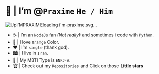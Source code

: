 # 👋 | I’m @`Praxime` ```He / Him```
![Up<svg xmlns="http://www.w3.org/2000/svg" width="135.40625" height="35" viewBox="0 0 135.40625 35"><rect width="41.84375" height="35" fill="#31C4F3"/><rect x="41.84375" width="93.5625" height="35" fill="#f5a623"/><text x="20.921875" y="17.5" font-size="12" font-family="'Roboto', sans-serif" fill="#FFFFFF" text-anchor="middle" alignment-baseline="middle" letter-spacing="2">I'M</text><text x="88.625" y="17.5" font-size="12" font-family="'Montserrat', sans-serif" fill="#f9001e" text-anchor="middle" font-weight="900" alignment-baseline="middle" letter-spacing="2">PRAXIME</text></svg>loading i'm-praxime.svg…]()

- ☕ | I’m an `NodeJs` fan _(Not really)_ and sometimes i code with `Python`.
- 🍰 | I love `Orange` Color.
- ❤️ | I’m `single` (thank god).
- 🏙️ | I live in `Iran`.
- ‎🧡 | My MBTI Type is `ENFJ-A`.
- 🏆 | Check out my `Repositories` and Click on those **Little stars**
